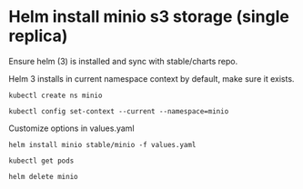 Helm install minio s3 storage (single replica)
====
Ensure helm (3) is installed and sync with stable/charts repo.

Helm 3 installs in current namespace context by default, make sure it exists.

``` 
kubectl create ns minio
```

```
kubectl config set-context --current --namespace=minio
```

Customize options in values.yaml

``` 
helm install minio stable/minio -f values.yaml
```

``` 
kubectl get pods
```

```
helm delete minio
```